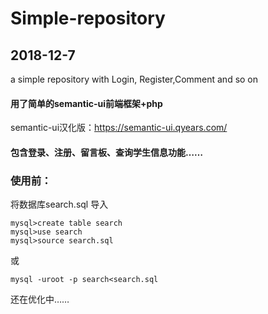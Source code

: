# Simple-repository 
## 2018-12-7
a simple repository with Login, Register,Comment and so on

#### 用了简单的semantic-ui前端框架+php
semantic-ui汉化版：https://semantic-ui.qyears.com/

#### 包含登录、注册、留言板、查询学生信息功能……

### 使用前：
 将数据库search.sql 导入
```
mysql>create table search
mysql>use search
mysql>source search.sql
```
或
```
mysql -uroot -p search<search.sql
```


还在优化中……
